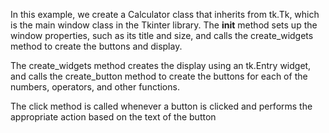 In this example, we create a Calculator class that inherits from tk.Tk, which is the main window class in the Tkinter library. The __init__ method sets up the window properties, such as its title and size, and calls the create_widgets method to create the buttons and display.

The create_widgets method creates the display using an tk.Entry widget, and calls the create_button method to create the buttons for each of the numbers, operators, and other functions.

The click method is called whenever a button is clicked and performs the appropriate action based on the text of the button



